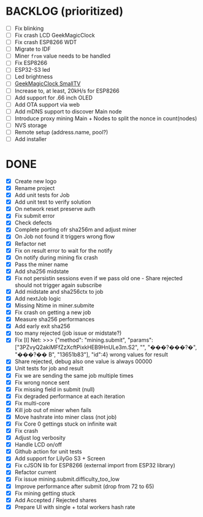 # BACKLOG (prioritized)

- [ ] Fix blinking
- [ ] Fix crash LCD GeekMagicClock
- [ ] Fix crash ESP8266 WDT
- [ ] Migrate to IDF
- [ ] Miner `from` value needs to be handled
- [ ] Fix ESP8266
- [ ] ESP32-S3 led
- [ ] Led brightness
- [ ] [GeekMagicClock SmallTV](https://github.com/GeekMagicClock/smalltv/issues/4)
- [ ] Increase to, at least, 20kH/s for ESP8266
- [ ] Add support for .66 inch OLED
- [ ] Add OTA support via web
- [ ] Add mDNS support to discover Main node
- [ ] Introduce proxy mining Main + Nodes to split the nonce in count(nodes)
- [ ] NVS storage
- [ ] Remote setup (address.name, pool?)
- [ ] Add installer

# DONE

- [x] Create new logo
- [x] Rename project
- [x] Add unit tests for Job
- [x] Add unit test to verify solution
- [x] On network reset preserve auth
- [x] Fix submit error
- [x] Check defects
- [x] Complete porting ofr sha256m and adjust miner
- [x] On Job not found it triggers wrong flow
- [x] Refactor net
- [x] Fix on result error to wait for the notify
- [x] On notify during mining fix crash
- [x] Pass the miner name
- [x] Add sha256 midstate
- [x] Fix not persistin sessions even if we pass old one - Share rejected should not trigger again subscribe
- [x] Add midstate and sha256ctx to job
- [x] Add nextJob logic
- [x] Missing Ntime in miner.submite
- [x] Fix crash on getting a new job
- [x] Measure sha256 performances
- [x] Add early exit sha256
- [x] too many rejected (job issue or midstate?)
- [x] Fix [I] Net: >>> {"method": "mining.submit", "params": ["3PZvyQ2akiMFfZzXcftPixkHEB9HnULe3m.S2", "", "���?���?�", "���?�� B", "13651b83"], "id":4} wrong values for result
- [x] Share rejected, debug also one value is always 00000
- [x] Unit tests for job and result
- [x] Fix we are sending the same job multiple times
- [x] Fix wrong nonce sent
- [x] Fix missing field in submit (null)
- [x] Fix degraded performance at each iteration
- [x] Fix multi-core
- [x] Kill job out of miner when fails
- [x] Move hashrate into miner class (not job)
- [x] Fix Core 0 gettings stuck on infinite wait
- [x] Fix crash
- [x] Adjust log verbosity
- [x] Handle LCD on/off
- [x] Github action for unit tests
- [x] Add support for LilyGo S3 + Screen
- [x] Fix cJSON lib for ESP8266 (external import from ESP32 library)
- [x] Refactor current
- [x] Fix issue mining.submit.difficulty_too_low
- [x] Improve performance after submit (drop from 72 to 65)
- [x] Fix mining getting stuck
- [x] Add Accepted / Rejected shares
- [x] Prepare UI with single + total workers hash rate
